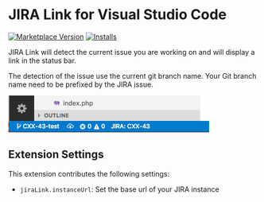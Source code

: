 # JIRA Link for Visual Studio Code

[![Marketplace Version](https://vsmarketplacebadge.apphb.com/version/jduponchelle.jira-link.svg)](https://marketplace.visualstudio.com/items?itemName=jduponchelle.jira-link) [![Installs](https://vsmarketplacebadge.apphb.com/installs/jduponchelle.jira-link.svg)](https://marketplace.visualstudio.com/items?itemName=jduponchelle.jira-link)

JIRA Link will detect the current issue you are working on and will display
a link in the status bar.

The detection of the issue use the current git branch name. Your Git branch
name need to be prefixed by the JIRA issue.

![Status bar](images/1.png)

## Extension Settings

This extension contributes the following settings:

* `jiraLink.instanceUrl`: Set the base url of your JIRA instance
